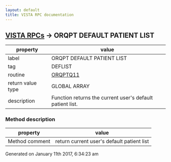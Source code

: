 ```yaml
---
layout: default
title: VISTA RPC documentation
---
```




## [VISTA RPCs](TableOfContent.md) &#8594; ORQPT DEFAULT PATIENT LIST 

 property | value 
--- | --- 
 label | ORQPT DEFAULT PATIENT LIST
 tag | DEFLIST
 routine | [ORQPTQ11](http://code.osehra.org/dox/Routine_ORQPTQ11_source.html)
 return value type | GLOBAL ARRAY
 description | Function returns the current user's default patient list.


### Method description

 property | value 
--- | --- 
 Method comment | return current user's default patient list




Generated on January 11th 2017, 6:34:23 am